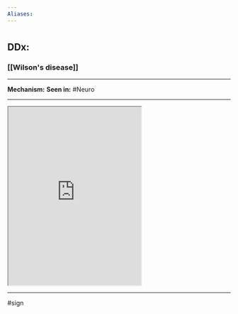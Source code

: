 ```yaml
---
Aliases:
---
```

# 
## DDx:
### [[Wilson's disease]]

---
**Mechanism:**
**Seen in:** #Neuro 

---
<iframe src="https://www.youtube.com/embed/JgDvQUwUOo0" class="resize-vertical" style="height: 402px;"></iframe>

---
#sign 